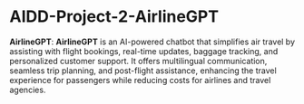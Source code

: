 # AIDD-Project-2-AirlineGPT
**AirlineGPT**: **AirlineGPT** is an AI-powered chatbot that simplifies air travel by assisting with flight bookings, real-time updates, baggage tracking, and personalized customer support. It offers multilingual communication, seamless trip planning, and post-flight assistance, enhancing the travel experience for passengers while reducing costs for airlines and travel agencies.
